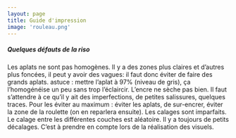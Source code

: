 ```yaml
---
layout: page
title: Guide d'impression
image: 'rouleau.png'
---
```


##### Quelques défauts de la riso
Les aplats ne sont pas homogènes. Il y a des zones plus claires et d’autres plus foncées, il peut y avoir des vagues: il faut donc éviter de faire des grands aplats.
astuce : mettre l’aplat à 97% (niveau de gris), ça l’homogénéise un peu sans trop l’éclaircir.
L’encre ne sèche pas bien. Il faut s’attendre à ce qu’il y ait des imperfections, de petites salissures, quelques traces. Pour les éviter au maximum : éviter les aplats, de sur-encrer, éviter la zone de la roulette (on en 
reparlera ensuite).
Les calages sont imparfaits.
Le calage entre les différentes couches est aléatoire. Il y a toujours de petits décalages. C’est à prendre en compte lors de la réalisation des visuels.

